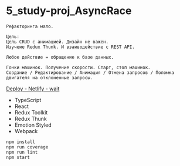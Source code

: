 # 5_study-proj_AsyncRace

```
Рефакторинга мало.
```


```
Цель:
Цель CRUD с анимацией. Дизайн не важен. 
Изучеие Redux Thunk. И взаиводействие с REST API. 

Любое действие = обращение к базе данных.

Гонки машинок. Получение скорости. Старт, стоп машинок.
Создание / Редактирование / Анимация / Отмена запросов / Поломка двигателя на отклоненные запросы.
```

[Deploy - Netlify - wait](https://5-pet-proj-async-car-race.netlify.app/)

- TypeScript
- React
- Redux Toolkit
- Redux Thunk
- Emotion Styled
- Webpack

```
npm install
npm run coverage
npm run lint
npm start
```
